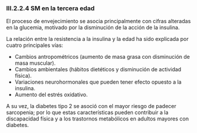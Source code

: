 ### III.2.2.4 SM en la tercera edad

El proceso de envejecimiento se asocia principalmente con cifras alteradas en la glucemia, motivado por la disminución de la acción de la insulina.

 La relación entre la resistencia a la insulina y la edad ha sido explicada por cuatro principales vías:

- Cambios antropométricos (aumento de masa grasa con disminución de masa muscular).
- Cambios ambientales (hábitos dietéticos y disminución de actividad física).
- Variaciones neurohormonales que pueden tener efecto opuesto a la insulina.
- Aumento del estrés oxidativo.

A su vez, la diabetes tipo 2 se asoció con el mayor riesgo de padecer sarcopenia; por lo que estas características pueden contribuir a la discapacidad física y a los trastornos metabólicos en adultos mayores con diabetes.
